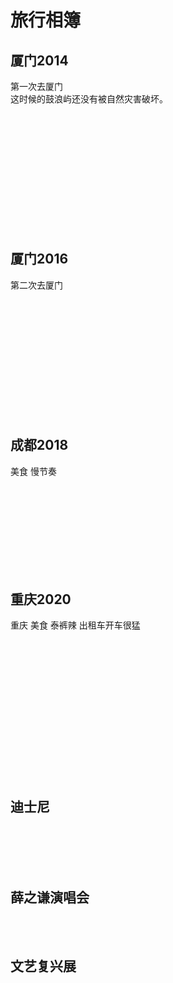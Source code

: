 # 旅行相簿
## 厦门2014
第一次去厦门<br/>
这时候的鼓浪屿还没有被自然灾害破坏。<br/>

<img :src="$withBase('/travel/xiamen2014/xiamen1.jpg')" width="49%" />
<img :src="$withBase('/travel/xiamen2014/xiamen5.jpg')" width="49%" />
<img :src="$withBase('/travel/xiamen2014/xiamen7.jpg')" width="32.5%" />
<img :src="$withBase('/travel/xiamen2014/xiamen8.jpg')" width="32.5%" />
<img :src="$withBase('/travel/xiamen2014/xiamen22.jpg')" width="32.5%" />
<img :src="$withBase('/travel/xiamen2014/xiamen23.jpg')" width="100%" />
<img :src="$withBase('/travel/xiamen2014/xiamen2.jpg')" width="32.5%" />
<img :src="$withBase('/travel/xiamen2014/xiamen3.jpg')" width="32.5%" />
<img :src="$withBase('/travel/xiamen2014/xiamen4.jpg')" width="32.5%" />
<img :src="$withBase('/travel/xiamen2014/xiamen6.jpg')" width="32.5%" />
<img :src="$withBase('/travel/xiamen2014/xiamen9.jpg')" width="32.5%" />
<img :src="$withBase('/travel/xiamen2014/xiamen10.jpg')" width="32.5%" />
<img :src="$withBase('/travel/xiamen2014/xiamen11.jpg')" width="32.5%" />
<img :src="$withBase('/travel/xiamen2014/xiamen12.jpg')" width="32.5%" />
<img :src="$withBase('/travel/xiamen2014/xiamen13.jpg')" width="32.5%" />
<img :src="$withBase('/travel/xiamen2014/xiamen14.jpg')" width="32.5%" />
<img :src="$withBase('/travel/xiamen2014/xiamen15.jpg')" width="32.5%" />
<img :src="$withBase('/travel/xiamen2014/xiamen16.jpg')" width="32.5%" />
<img :src="$withBase('/travel/xiamen2014/xiamen18.jpg')" width="100%" />
<img :src="$withBase('/travel/xiamen2014/xiamen17.jpg')" width="49%" />
<img :src="$withBase('/travel/xiamen2014/xiamen19.jpg')" width="49%" />
<img :src="$withBase('/travel/xiamen2014/xiamen20.jpg')" width="49%" />
<img :src="$withBase('/travel/xiamen2014/xiamen21.jpg')" width="49%" />
<img :src="$withBase('/travel/xiamen2014/xiamen24.jpg')" width="49%" />
<img :src="$withBase('/travel/xiamen2014/xiamen25.jpg')" width="49%" />
<img :src="$withBase('/travel/xiamen2014/xiamen26.jpg')" width="49%" />
<img :src="$withBase('/travel/xiamen2014/xiamen27.jpg')" width="49%" />
<img :src="$withBase('/travel/xiamen2014/xiamen28.jpg')" width="32.5%" />
<img :src="$withBase('/travel/xiamen2014/xiamen29.jpg')" width="32.5%" />
<img :src="$withBase('/travel/xiamen2014/xiamen30.jpg')" width="32.5%" />

## 厦门2016
第二次去厦门 <br/>

<img :src="$withBase('/travel/xiamen2016/xiamen1.jpg')" width="49%" />
<img :src="$withBase('/travel/xiamen2016/xiamen1.5.jpg')" width="49%" />
<img :src="$withBase('/travel/xiamen2016/xiamen6.jpg')" width="49%" />
<img :src="$withBase('/travel/xiamen2016/xiamen4.jpg')" width="49%" />
<img :src="$withBase('/travel/xiamen2016/xiamen2.jpg')" width="49%" />
<img :src="$withBase('/travel/xiamen2016/xiamen3.jpg')" width="49%" />
<img :src="$withBase('/travel/xiamen2016/xiamen28.jpg')" width="32.5%" />
<img :src="$withBase('/travel/xiamen2016/xiamen5.jpg')" width="32.5%" />
<img :src="$withBase('/travel/xiamen2016/xiamen7.jpg')" width="32.5%" />
<img :src="$withBase('/travel/xiamen2016/xiamen8.jpg')" width="32.5%" />
<img :src="$withBase('/travel/xiamen2016/xiamen9.jpg')" width="32.5%" />
<img :src="$withBase('/travel/xiamen2016/xiamen10.jpg')" width="32.5%" />
<img :src="$withBase('/travel/xiamen2016/xiamen11.jpg')" width="32.5%" />
<img :src="$withBase('/travel/xiamen2016/xiamen12.jpg')" width="32.5%" />
<img :src="$withBase('/travel/xiamen2016/xiamen27.jpg')" width="32.5%" />
<img :src="$withBase('/travel/xiamen2016/xiamen13.jpg')" width="32.5%" />
<img :src="$withBase('/travel/xiamen2016/xiamen14.jpg')" width="32.5%" />
<img :src="$withBase('/travel/xiamen2016/xiamen15.jpg')" width="32.5%" />
<img :src="$withBase('/travel/xiamen2016/xiamen16.jpg')" width="32.5%" />
<img :src="$withBase('/travel/xiamen2016/xiamen17.jpg')" width="32.5%" />
<img :src="$withBase('/travel/xiamen2016/xiamen18.jpg')" width="32.5%" />
<img :src="$withBase('/travel/xiamen2016/xiamen19.jpg')" width="32.5%" />
<img :src="$withBase('/travel/xiamen2016/xiamen20.jpg')" width="32.5%" />
<img :src="$withBase('/travel/xiamen2016/xiamen26.jpg')" width="32.5%" />
<img :src="$withBase('/travel/xiamen2016/xiamen21.jpg')" width="49%" />
<img :src="$withBase('/travel/xiamen2016/xiamen23.jpg')" width="49%" />
<img :src="$withBase('/travel/xiamen2016/xiamen24.jpg')" width="49%" />
<img :src="$withBase('/travel/xiamen2016/xiamen25.jpg')" width="49%" />

## 成都2018
美食 慢节奏 <br/>

<img :src="$withBase('/travel/chengdu2018/chengdu2.jpg')" width="49%" />
<img :src="$withBase('/travel/chengdu2018/chengdu3.jpg')" width="49%" />
<img :src="$withBase('/travel/chengdu2018/chengdu4.jpg')" width="49%" />
<img :src="$withBase('/travel/chengdu2018/chengdu5.jpg')" width="49%" />
<img :src="$withBase('/travel/chengdu2018/chengdu12.jpg')" width="49%" />
<img :src="$withBase('/travel/chengdu2018/chengdu13.jpg')" width="49%" />
<img :src="$withBase('/travel/chengdu2018/chengdu14.jpg')" width="49%" />
<img :src="$withBase('/travel/chengdu2018/chengdu15.jpg')" width="49%" />
<img :src="$withBase('/travel/chengdu2018/chengdu16.jpg')" width="49%" />
<img :src="$withBase('/travel/chengdu2018/chengdu17.jpg')" width="49%" />
<img :src="$withBase('/travel/chengdu2018/chengdu18.jpg')" width="32.5%" />
<img :src="$withBase('/travel/chengdu2018/chengdu19.jpg')" width="32.5%" />
<img :src="$withBase('/travel/chengdu2018/chengdu20.jpg')" width="32.5%" />
<img :src="$withBase('/travel/chengdu2018/chengdu6.jpg')" width="32.5%" />
<img :src="$withBase('/travel/chengdu2018/chengdu7.jpg')" width="32.5%" />
<img :src="$withBase('/travel/chengdu2018/chengdu8.jpg')" width="32.5%" />
<img :src="$withBase('/travel/chengdu2018/chengdu9.jpg')" width="32.5%" />
<img :src="$withBase('/travel/chengdu2018/chengdu10.jpg')" width="32.5%" />
<img :src="$withBase('/travel/chengdu2018/chengdu11.jpg')" width="32.5%" />


## 重庆2020
重庆 美食 泰裤辣 出租车开车很猛<br/>

<img :src="$withBase('/travel/chongqing2020/chongqing22.jpg')" width="100%" />
<img :src="$withBase('/travel/chongqing2020/chongqing27.jpg')" width="100%" />
<img :src="$withBase('/travel/chongqing2020/chongqing30.jpg')" width="100%" />
<img :src="$withBase('/travel/chongqing2020/chongqing1.jpg')" width="32.5%" />
<img :src="$withBase('/travel/chongqing2020/chongqing2.jpg')" width="32.5%" />
<img :src="$withBase('/travel/chongqing2020/chongqing3.jpg')" width="32.5%" />
<img :src="$withBase('/travel/chongqing2020/chongqing10.jpg')" width="32.5%" />
<img :src="$withBase('/travel/chongqing2020/chongqing11.jpg')" width="32.5%" />
<img :src="$withBase('/travel/chongqing2020/chongqing12.jpg')" width="32.5%" />
<img :src="$withBase('/travel/chongqing2020/chongqing4.jpg')" width="49%" />
<img :src="$withBase('/travel/chongqing2020/chongqing5.jpg')" width="49%" />
<img :src="$withBase('/travel/chongqing2020/chongqing6.jpg')" width="49%" />
<img :src="$withBase('/travel/chongqing2020/chongqing7.jpg')" width="49%" />
<img :src="$withBase('/travel/chongqing2020/chongqing8.jpg')" width="49%" />
<img :src="$withBase('/travel/chongqing2020/chongqing9.jpg')" width="49%" />
<img :src="$withBase('/travel/chongqing2020/chongqing18.jpg')" width="49%" />
<img :src="$withBase('/travel/chongqing2020/chongqing20.jpg')" width="49%" />
<img :src="$withBase('/travel/chongqing2020/chongqing21.jpg')" width="32.5%" />
<img :src="$withBase('/travel/chongqing2020/chongqing24.jpg')" width="32.5%" />
<img :src="$withBase('/travel/chongqing2020/chongqing25.jpg')" width="32.5%" />
<img :src="$withBase('/travel/chongqing2020/chongqing14.jpg')" width="49%" />
<img :src="$withBase('/travel/chongqing2020/chongqing38.jpg')" width="49%" />
<img :src="$withBase('/travel/chongqing2020/chongqing16.jpg')" width="49%" />
<img :src="$withBase('/travel/chongqing2020/chongqing17.jpg')" width="49%" />
<img :src="$withBase('/travel/chongqing2020/chongqing19.jpg')" width="49%" />
<img :src="$withBase('/travel/chongqing2020/chongqing23.jpg')" width="49%" />
<img :src="$withBase('/travel/chongqing2020/chongqing28.jpg')" width="32.5%" />
<img :src="$withBase('/travel/chongqing2020/chongqing29.jpg')" width="32.5%" />
<img :src="$withBase('/travel/chongqing2020/chongqing31.jpg')" width="32.5%" />
<img :src="$withBase('/travel/chongqing2020/chongqing32.jpg')" width="32.5%" />
<img :src="$withBase('/travel/chongqing2020/chongqing33.jpg')" width="32.5%" />
<img :src="$withBase('/travel/chongqing2020/chongqing35.jpg')" width="32.5%" />
<img :src="$withBase('/travel/chongqing2020/chongqing36.jpg')" width="32.5%" />
<img :src="$withBase('/travel/chongqing2020/chongqing37.jpg')" width="32.5%" />
<img :src="$withBase('/travel/chongqing2020/chongqing39.jpg')" width="32.5%" />

## 迪士尼
<img :src="$withBase('/travel/dishini/dishini10.jpg')" width="49%" />
<img :src="$withBase('/travel/dishini/dishini11.jpg')" width="49%" />
<img :src="$withBase('/travel/dishini/dishini01.jpg')" width="32.5%" />
<img :src="$withBase('/travel/dishini/dishini02.jpg')" width="32.5%" />
<img :src="$withBase('/travel/dishini/dishini03.jpg')" width="32.5%" />
<img :src="$withBase('/travel/dishini/dishini04.jpg')" width="32.5%" />
<img :src="$withBase('/travel/dishini/dishini05.jpg')" width="32.5%" />
<img :src="$withBase('/travel/dishini/dishini06.jpg')" width="32.5%" />
<img :src="$withBase('/travel/dishini/dishini07.jpg')" width="32.5%" />
<img :src="$withBase('/travel/dishini/dishini08.jpg')" width="32.5%" />
<img :src="$withBase('/travel/dishini/dishini09.jpg')" width="32.5%" />

## 薛之谦演唱会
<img :src="$withBase('/travel/yanchanghui/yanchanghui7.jpg')" width="100%" />
<img :src="$withBase('/travel/yanchanghui/yanchanghui8.jpg')" width="100%" />
<img :src="$withBase('/travel/yanchanghui/yanchanghui1.jpg')" width="32.5%" />
<img :src="$withBase('/travel/yanchanghui/yanchanghui2.jpg')" width="32.5%" />
<img :src="$withBase('/travel/yanchanghui/yanchanghui3.jpg')" width="32.5%" />
<img :src="$withBase('/travel/yanchanghui/yanchanghui4.jpg')" width="32.5%" />
<img :src="$withBase('/travel/yanchanghui/yanchanghui5.jpg')" width="32.5%" />
<img :src="$withBase('/travel/yanchanghui/yanchanghui9.jpg')" width="32.5%" />

## 文艺复兴展
<img :src="$withBase('/travel/wenyifuxing/wenyi9.jpg')" width="100%" />
<img :src="$withBase('/travel/wenyifuxing/wenyi1.jpg')" width="49%" />
<img :src="$withBase('/travel/wenyifuxing/wenyi2.jpg')" width="49%" />
<img :src="$withBase('/travel/wenyifuxing/wenyi3.jpg')" width="49%" />
<img :src="$withBase('/travel/wenyifuxing/wenyi4.jpg')" width="49%" />
<img :src="$withBase('/travel/wenyifuxing/wenyi5.jpg')" width="49%" />
<img :src="$withBase('/travel/wenyifuxing/wenyi6.jpg')" width="49%" />
<img :src="$withBase('/travel/wenyifuxing/wenyi7.jpg')" width="49%" />
<img :src="$withBase('/travel/wenyifuxing/wenyi10.jpg')" width="49%" />
<img :src="$withBase('/travel/wenyifuxing/wenyi11.jpg')" width="49%" />
<img :src="$withBase('/travel/wenyifuxing/wenyi12.jpg')" width="49%" />





